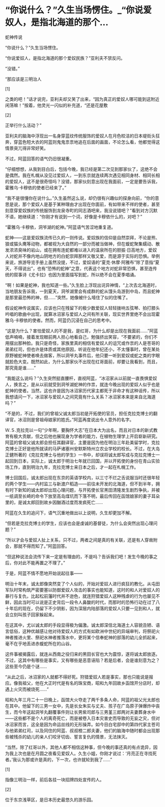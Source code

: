 # “你说什么？”久生当场愣住。_“你说爱奴人，是指北海道的那个...

蛇神传说

“你说什么？”久生当场愣住。

“你说爱奴人，是指北海道的那个爱奴民族？”亚利夫不禁反问。

“没错。”

“那应该是三明治人

[1]

之类的吧！”话才说完，亚利夫却又笑了出来，“因为真正的爱奴人哪可能到这附近闲荡嘛！”按着，他灵光一闪似的补充道，“还是花屋敷

[2]

正举行什么活动？”

亚利夫的脑海中浮现出一名身穿蓝纹传统服饰的爱奴人在月色皎洁的日本堤街头狂奔，穿蓝色短大衣的阿蓝则鬼鬼祟祟地追在后面的画面，不论怎么看，他都觉得这情景突兀得非常好笑。

不过，阿蓝回答的语气仍旧很凝重。

“仔细想想，从我到目白后，包括今晚，我已经是第二次见到那家伙了，这绝不会是偶然。我在札幌从没见过爱奴人，一到东京就连续两次遇见相同身材、相同长相的爱奴人，这不是很奇怪吗？没错，那家伙刻意出现在我面前，一定是要告诉我，霍雅乌·卡穆依的使者已经来了。”

“我不是很懂你在说什么。”久生虽然这么说，却仍很有兴趣似的探身向前，“你的意思是说，那个爱奴人是基于某种理由才出现在你面前，有如带来不祥的使者，甚至刻意穿爱奴族的传统服饰到龙泉寺町的同志酒吧来，我没说错吧？”看到对方沉默不语，她继续道：“你刚才有说到一个词，好像是卡穆依什么的，对吧？”

“霍雅乌·卡穆依，洞爷湖的蛇神。”阿蓝语气苦涩地重复道。

蛇神——这是爱奴族流传已久的一则传说。爱奴族的信仰是自然崇拜，不论是熊、狼或猫头鹰等动物，都被视为大自然的一部分而被当做神，但在蝮蛇聚集蠕动、散发浓浓臭味的岩山，或在拥有连蛇都难以进入的温泉所在的胆振·日高地方，爱奴人对蛇并不像内地山阴地方的白蛇崇拜那样又敬又爱，而是源于实际的恐惧。举例来说，旅游导览手册上虽然没提，不过，爱奴语的“夏克·休摩·阿雅布”除了意指“夏天，不得说出”，也有“恐怖的蛇神”之意，代表这个地方对蛇非常恐惧，甚至连传统的叙事诗《尤卡拉》也因为里面描写到蛇，所以绝不会在夏季唱诵。

“啊！如果是蛇神，我也知道一些。”久生脸上浮现出诧异神情，“上次去北海道时，当地朋友告诉我，一到夏天，洞爷湖里会有成群的蛇从馒头岛游到中岛，而且蛇神是那里最恐怖的神，但……”突然，她像被什么噎住了似的住嘴了。

假设蛇神传说属实，应该也只在残留下的极少数爱奴人轻轻拨响五弦琴、拍打膝头吟唱的歌曲中出现，就算冰沼家与爱奴人之间有所关联，现实世界里绝不会出现霍雅乌·卡穆依的使者。然而，阿蓝仍沉浸在自己的思考中。

“这是为什么？害怕爱奴人的不是我，是红哥，为什么却是出现在我面前……”阿蓝低声喃喃，接着发现眼前两人担心地看自己，勉强挤出笑容，“不要紧的，你们不用摆出那种脸。我只是奇怪，家族里真的相信有爱奴人的诅咒或作祟的人是苍哥的弟弟红司，但也许是体质或其他原因，听说在他年纪还小，不太懂事时，曾在某处原野被蛇神使者唤去做客，所以洞爷丸事件后，他只要一听到爱奴或蛇之类的字眼就脸色大变。既然如此，为什么那家伙不出现在红哥面前，却要让我看到，而且，那究竟是谁……”

“我能这么说吗？”久生突然挺直腰杆，直视阿蓝，“冰沼家从以前就一直畏惧爱奴人，换言之，是从以前就受到洞爷湖蛇神的作祟，就连今晚出现的爱奴人似乎也是蛇神的使者。当然，这也许是因为冰沼家历代家主都死于非命才有这种谣传，所以我想请问一下，冰沼家与爱奴人之间究竟有什么关系？冰沼家本来是来自北海道吗？”

“不是的，不过，我们的曾祖父诚太郎当初是开拓使的官员，担任克拉克博士的翻译官，冰沼则是曾祖母娘家的姓氏。”阿蓝再度说出令人意外的名字。

Ｗ.Ｓ.克拉克以一句“少年啊，要胸怀大志”在日本大为出名，而且对日本的新式教育有极大贡献，但之后他也展现身为学者的能力，在植物生理学上开启崭新研究。阿蓝的曾祖父诚太郎会担任其翻译官，主要是因为他在明治三年赴美留学时，克拉克博士正好是他所就读的马萨诸塞州安默斯特州立农业学校的校长。不过，在大岛正健所著的《克拉克博士与他的学生》一书中，却误将诚太郎写成与克拉克博士一起回到日本，实际上，诚太郎于明治七年就已回国，并以开拓使的身份在青山实验场工作，直到明治九年，克拉克博士来日本之后，才一起在札幌工作。

博士回国后，诚太郎出现在东京的英语学校内，以三寸不烂之舌说服当时还很年轻的两个学生——内村监三与新渡户稻造——前往未开发的北海道，但不到半年，拥有时下新知的诚太郎却出现心理问题，与开拓使长官黑田清隆发生剧烈争执，并被一纸调至长崎的命令下放至高岛煤坑而下落不明，最后传回在函馆娘家的妻子耳朵里的，是诚太郎回到故乡因酗酒过度而发疯死亡……

阿蓝在久生的追问下，语气沉重地做出以上说明，久生却更加不解。

“但若是克拉克博士的学生，应该也会是虔诚的基督徒，为什么会突然出现心理问题？”

“所以才会与爱奴人扯上关系，只不过，两者之间是真的有关联，还是有人穿凿附会，那就不得而知了。”阿蓝回答。

“但这种说法会流传下来一定是有理由的，不是吗？告诉我们吧！发生今晚的事之后，你对此不能再置之不理了。”

于是，阿蓝不情不愿地开始说起往事——

明治十年末，诚太郎像突然变了个人似的，开始对爱奴人进行疯狂的教化。从屯田军队时常构筑严密要塞以防御爱奴人攻击的事实也能知道，这时的和人对爱奴人的暴行与复仇，比起松前藩时代并不逊色，就连狩猎爱奴人这种残虐的行为也屡见不鲜，因此当时可以说是正史背后一段令人鼻酸的时代，而那时的恐怖行动在过了八十年后的现在，仍留下不少阴影，因为深居内陆部落的爱奴人只要一见到和人，就会立刻叫孩子回家躲起来。

在这其中，尤以诚太郎的手段显得极为偏激。诚太郎深信北海道土人容貌丑陋、语言低俗，这种优越感让他对待爱奴人的方式有如欧洲中世纪的异端审判，将祭祀火神者推进火里、祭祀水神者推落水中，更将某个信奉蛇神的部落的幼儿全抓起来，毫不在乎地丢进赤蝮蛇所在的山谷。

这件事被揭露后，就连从西南之役归来的黑田长官也大为震惊，遂将诚太郎放逐。不过，这其中有哪些是事实，又有哪些是恶意诬陷？若是后者，会是谁刻意为之？这些至今仍是个谜……

“从此之后，冰沼家的人就都不得好死。狩猎爱奴人若是事实，那也只能说是报应。像我祖父，他在大正时代是有名的珠宝商，昭和九年回故乡函馆开分店时，却遇上火灾而被烧死……”

昭和九年三月二十一日晚上，函馆大火夺走了两千多条人命，阿蓝的祖父光太郎也在其中。他留下的三男一女中，先是长女朱实与丈夫、孩子在广岛原子弹爆炸中丧生，而今年这起洞爷丸翻覆事件则让长男紫司郎与三男堇三郎两对夫妻葬身水中——这些都不是个人的离奇死亡，而是被卷入日本灾害史而导致的无妄之灾，但对冰沼家而言，这全是因为命运丝线的无形操弄。如今目白宅邸中的第四代家主苍司与他弟弟红司，以及同住的阿蓝、叔叔橙二郎夫妻，他们的脑海中随时都会出现那些被残杀的幼儿的亲人们咬牙切齿、誓言复仇的情景，无法抹灭。

“当然，除了红哥以外，其他人都不相信这种事，但今晚的事还真的有点诡异，因为我上次也是在月圆之夜看见爱奴人。久生小姐，你刚才说过：‘月亮正在寻找死者。’我认为那或许是真的，下一次，也许就轮到我了……”

[1]

指像三明治一样，前后各挂一块招牌四处宣传的人。

[2]

位于东京浅草区，是日本历史最悠久的游乐园。